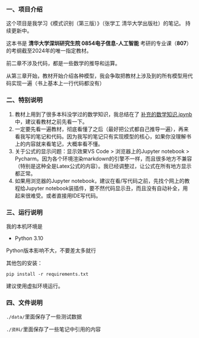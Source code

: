 ### 一、项目介绍

这个项目是我学习《模式识别（第三版）》（张学工 清华大学出版社）的笔记。
持续更新中。

这本书是 **清华大学深圳研究生院 0854电子信息-人工智能** 考研的专业课（**807**）的考纲截至2024年的唯一指定教材。

前二章不涉及代码，都是一些数学的推导和运算。

从第三章开始，教材开始介绍各种模型，我会争取把教材上涉及到的所有模型用代码实现一遍（书上基本上一行代码都没有）

### 二、特别说明

1. 教材上用到了很多本科没学过的数学知识，我总结在了 [补充的数学知识.ipynb](./补充的数学知识.ipynb) 中，建议看教材之前先看一下。
2. 一定要先看一遍教材，彻底看懂了之后（最好把公式都自己推导一遍），再来看我写的笔记和代码。因为我写的笔记只有实现模型的核心，如果你没理解书上的内容就来看笔记，大概率看不懂。
3. 关于公式的显示问题：显示效果VS Code > 浏览器上的Jupyter notebook > Pycharm。因为各个环境渲染markdown的引擎不一样，而且很多地方不兼容（特别是这种全是Latex公式的内容）。我已经调整过，让公式在所有地方显示都正常。
4. 如果用浏览器的Jupyter notebook，建议在看/写代码之前，先找个网上的教程给Jupyter notebook装插件，要不然代码显示丑，而且没有自动补全，用起来很难受。或者直接用IDE写代码。

### 三、运行说明

我的本机环境是

+ Python 3.10

Python版本影响不大，不要差太多就行

其他包的安装：

`pip install -r requirements.txt`

建议使用虚拟环境运行。

### 四、文件说明

`./data/`里面保存了一些测试数据

`./资料/`里面保存了一些笔记中引用的内容